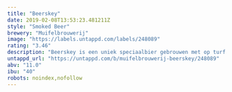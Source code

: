 ```yaml
---
title: "Beerskey"
date: 2019-02-08T13:53:23.481211Z
style: "Smoked Beer"
brewery: "Muifelbrouwerij"
image: "https://labels.untappd.com/labels/248089"
rating: "3.46"
description: "Beerskey is een uniek speciaalbier gebrouwen met op turf afgeëeste. Het bier is best of both worlds omdat het de unieke eigenschappen combineert van rijk en krachtig speciaalbier en een stevig geturfde whiskey."
untappd_url: "https://untappd.com/b/muifelbrouwerij-beerskey/248089"
abv: "11.0"
ibu: "40"
robots: noindex,nofollow
---
```

